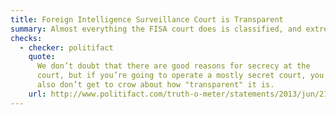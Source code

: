 ```yaml
---
title: Foreign Intelligence Surveillance Court is Transparent
summary: Almost everything the FISA court does is classified, and extremely opaque.
checks:
  - checker: politifact
    quote:
      We don’t doubt that there are good reasons for secrecy at the
      court, but if you’re going to operate a mostly secret court, you
      also don’t get to crow about how "transparent" it is.
    url: http://www.politifact.com/truth-o-meter/statements/2013/jun/21/barack-obama/barack-obama-says-foreign-intelligence-surveillanc/
---
```

